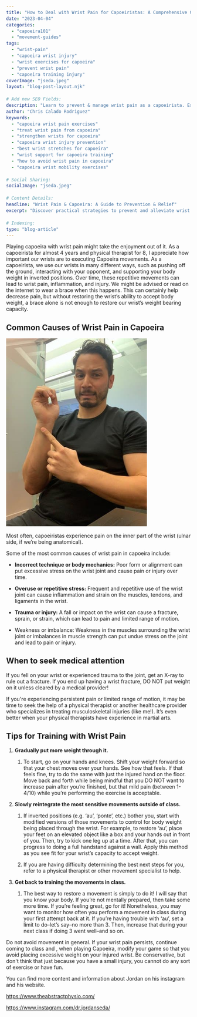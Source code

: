 ```yaml
---
title: "How to Deal with Wrist Pain for Capoeiristas: A Comprehensive Guide"
date: "2023-04-04"
categories:
  - "capoeira101"
  - "movement-guides"
tags:
  - "wrist-pain"
  - "capoeira wrist injury"
  - "wrist exercises for capoeira"
  - "prevent wrist pain"
  - "capoeira training injury"
coverImage: "jseda.jpeg"
layout: "blog-post-layout.njk"

# Add new SEO Fields:
description: "Learn to prevent & manage wrist pain as a capoeirista. Essential exercises, stretches & tips to keep your wrists healthy & strong!"
author: "Chris Calado Rodriguez"
keywords:
  - "capoeira wrist pain exercises"
  - "treat wrist pain from capoeira"
  - "strengthen wrists for capoeira"
  - "capoeira wrist injury prevention"
  - "best wrist stretches for capoeira"
  - "wrist support for capoeira training"
  - "how to avoid wrist pain in capoeira"
  - "capoeira wrist mobility exercises"

# Social Sharing:
socialImage: "jseda.jpeg"

# Content Details:
headline: "Wrist Pain & Capoeira: A Guide to Prevention & Relief"
excerpt: "Discover practical strategies to prevent and alleviate wrist pain, ensuring you can continue practicing capoeira comfortably and safely."

# Indexing:
type: "blog-article"
---
```


Playing capoeira with wrist pain might take the enjoyment out of it. As a capoeirista for almost 4 years and physical therapist for 8, I appreciate how important our wrists are to executing Capoeira movements. As a capoeirista, we use our wrists in many different ways, such as pushing off the ground, interacting with your opponent, and supporting your body weight in inverted positions. Over time, these repetitive movements can lead to wrist pain, inflammation, and injury. We might be advised or read on the internet to wear a brace when this happens. This can certainly help decrease pain, but without restoring the wrist’s ability to accept body weight, a brace alone is not enough to restore our wrist’s weight bearing capacity. 

## Common Causes of Wrist Pain in Capoeira

[![](images/jseda-1.jpeg)](https://dendearts.com/wp-content/uploads/2023/04/jseda-1.jpeg)

Most often, capoeiristas experience pain on the inner part of the wrist (ulnar side, if we’re being anatomical).

Some of the most common causes of wrist pain in capoeira include:

- **Incorrect technique or body mechanics:** Poor form or alignment can put excessive stress on the wrist joint and cause pain or injury over time.

- **Overuse or repetitive stress:** Frequent and repetitive use of the wrist joint can cause inflammation and strain on the muscles, tendons, and ligaments in the wrist.

- **Trauma or injury:** A fall or impact on the wrist can cause a fracture, sprain, or strain, which can lead to pain and limited range of motion.

- Weakness or imbalance: Weakness in the muscles surrounding the wrist joint or imbalances in muscle strength can put undue stress on the joint and lead to pain or injury.

## When to seek medical attention

If you fell on your wrist or experienced trauma to the joint, get an X-ray to rule out a fracture. If you end up having a wrist fracture, DO NOT put weight on it unless cleared by a medical provider!

If you're experiencing persistent pain or limited range of motion, it may be time to seek the help of a physical therapist or another healthcare provider who specializes in treating musculoskeletal injuries (like me!). It’s even better when your physical therapists have experience in martial arts.

## Tips for Training with Wrist Pain

1. **Gradually put more weight through it.**
    1. To start, go on your hands and knees. Shift your weight forward so that your chest moves over your hands. See how that feels. If that feels fine, try to do the same with just the injured hand on the floor. Move back and forth while being mindful that you DO NOT want to increase pain after you’re finished, but that mild pain (between 1-4/10) while you’re performing the exercise is acceptable. 

3. **Slowly reintegrate the most sensitive movements outside of class.**
    1. If inverted positions (e.g. ‘au’, ‘ponte’, etc.) bother you, start with modified versions of those movements to control for body weight being placed through the wrist. For example, to restore ‘au’, place your feet on an elevated object like a box and your hands out in front of you. Then, try to kick one leg up at a time. After that, you can progress to doing a full handstand against a wall. Apply this method as you see fit for your wrist’s capacity to accept weight.
    
    3. If you are having difficulty determining the best next steps for you, refer to a physical therapist or other movement specialist to help. 

5. **Get back to training the movements in class.**
    1. The best way to restore a movement is simply to do it! I will say that you know your body. If you’re not mentally prepared, then take some more time. If you’re feeling great, go for it! Nonetheless, you may want to monitor how often you perform a movement in class during your first attempt back at it. If you’re having trouble with ‘au’, set a limit to do–let’s say–no more than 3. Then, increase that during your next class if doing 3 went well–and so on. 

Do not avoid movement in general. If your wrist pain persists, continue coming to class and , when playing Capoeira, modify your game so that you avoid placing excessive weight on your injured wrist. Be conservative, but don't think that just because you have a small injury, you cannot do any sort of exercise or have fun. 

You can find more content and information about Jordan on his instagram and his website.

https://www.theabstractphysio.com/

https://www.instagram.com/dr.jordanseda/